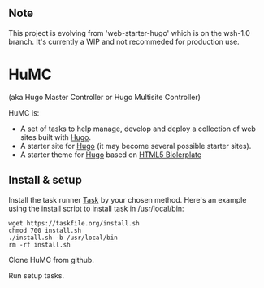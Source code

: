 ## Note

This project is evolving from 'web-starter-hugo' which is on the wsh-1.0 branch. It's currently a WIP and not recommeded for production use.

# HuMC

(aka Hugo Master Controller or Hugo Multisite Controller)

HuMC is:

- A set of tasks to help manage, develop and deploy a collection of web sites built with [Hugo]().
- A starter site for [Hugo]() (it may become several possible starter sites).
- A starter theme for [Hugo]() based on [HTML5 Biolerplate]()


## Install & setup

Install the task runner [Task](https://taskfile.org/#/installation) by your chosen method. Here's an example using the install script to install task in /usr/local/bin:

```
wget https://taskfile.org/install.sh
chmod 700 install.sh
./install.sh -b /usr/local/bin
rm -rf install.sh

```

Clone HuMC from github.

Run setup tasks.
